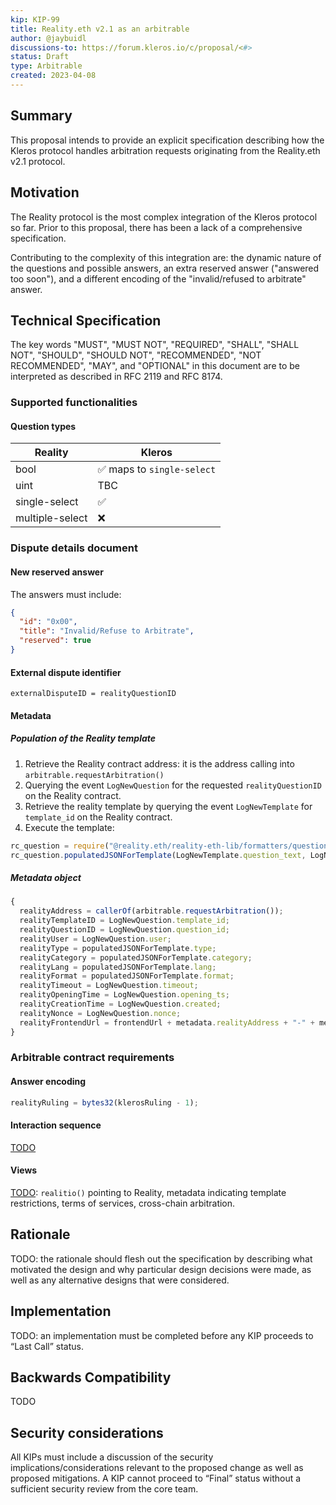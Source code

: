 ```yaml
---
kip: KIP-99
title: Reality.eth v2.1 as an arbitrable
author: @jaybuidl
discussions-to: https://forum.kleros.io/c/proposal/<#>
status: Draft
type: Arbitrable
created: 2023-04-08
---
```


## Summary

This proposal intends to provide an explicit specification describing how the Kleros protocol handles arbitration requests originating from the Reality.eth v2.1 protocol.

## Motivation

The Reality protocol is the most complex integration of the Kleros protocol so far. Prior to this proposal, there has been a lack of a comprehensive specification.

Contributing to the complexity of this integration are: the dynamic nature of the questions and possible answers, an extra reserved answer ("answered too soon"), and a different encoding of the "invalid/refused to arbitrate" answer.

## Technical Specification

The key words "MUST", "MUST NOT", "REQUIRED", "SHALL", "SHALL NOT", "SHOULD", "SHOULD NOT", "RECOMMENDED", "NOT RECOMMENDED", "MAY", and "OPTIONAL" in this document are to be interpreted as described in RFC 2119 and RFC 8174.

### Supported functionalities

#### Question types

| Reality         | Kleros                     |
| --------------- | -------------------------- |
| bool            | ✅ maps to `single-select` |
| uint            | TBC                        |
| single-select   | ✅                         |
| multiple-select | ❌                         |

### Dispute details document

#### New reserved answer

The answers must include:

```json
{
  "id": "0x00",
  "title": "Invalid/Refuse to Arbitrate",
  "reserved": true
}
```

#### External dispute identifier

```
externalDisputeID = realityQuestionID
```

#### Metadata

##### Population of the Reality template

1. Retrieve the Reality contract address: it is the address calling into `arbitrable.requestArbitration()`
1. Querying the event `LogNewQuestion` for the requested `realityQuestionID` on the Reality contract.
1. Retrieve the reality template by querying the event `LogNewTemplate` for `template_id` on the Reality contract.
1. Execute the template:

```typescript
rc_question = require("@reality.eth/reality-eth-lib/formatters/question.js");
rc_question.populatedJSONForTemplate(LogNewTemplate.question_text, LogNewQuestion.question);
```

##### Metadata object

```typescript
{
  realityAddress = callerOf(arbitrable.requestArbitration());
  realityTemplateID = LogNewQuestion.template_id;
  realityQuestionID = LogNewQuestion.question_id;
  realityUser = LogNewQuestion.user;
  realityType = populatedJSONForTemplate.type;
  realityCategory = populatedJSONForTemplate.category;
  realityLang = populatedJSONForTemplate.lang;
  realityFormat = populatedJSONForTemplate.format;
  realityTimeout = LogNewQuestion.timeout;
  realityOpeningTime = LogNewQuestion.opening_ts;
  realityCreationTime = LogNewQuestion.created;
  realityNonce = LogNewQuestion.nonce;
  realityFrontendUrl = frontendUrl + metadata.realityAddress + "-" + metadata.realityQuestionID;
}
```

### Arbitrable contract requirements

#### Answer encoding

```typescript
realityRuling = bytes32(klerosRuling - 1);
```

#### Interaction sequence

[TODO](https://github.com/RealityETH/reality-eth-monorepo/blob/5565f55d19f627179f04d79a577ed6906ba78462/packages/docs/arbitrators.rst#creating-and-using-an-arbitration-contract)

#### Views

[TODO](https://github.com/RealityETH/reality-eth-monorepo/blob/5565f55d19f627179f04d79a577ed6906ba78462/packages/docs/arbitrators.rst#getting-information-about-the-arbitrator): `realitio()` pointing to Reality, metadata indicating template restrictions, terms of services, cross-chain arbitration.

## Rationale

TODO: the rationale should flesh out the specification by describing what motivated the design and why particular design decisions were made, as well as any alternative designs that were considered.

## Implementation

TODO: an implementation must be completed before any KIP proceeds to “Last Call” status.

## Backwards Compatibility

TODO

## Security considerations

All KIPs must include a discussion of the security implications/considerations relevant to the proposed change as well as proposed mitigations. A KIP cannot proceed to “Final” status without a sufficient security review from the core team.
